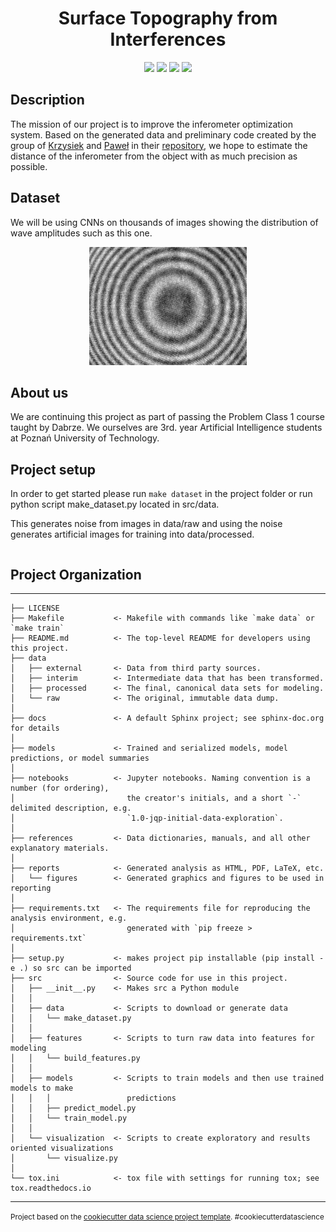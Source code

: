 <h1 align="center">Surface Topography from Interferences</h1>
<p align="center">
  

<img src="https://img.shields.io/badge/made%20by-PUT-blue.svg" >

<img src="https://badges.frapsoft.com/os/v1/open-source.svg?v=103" >

<img src="https://img.shields.io/github/stars/Hatter01/topography-scratch.svg?style=flat">

<img src="https://img.shields.io/github/issues/Hatter01/topography-scratch.svg">
</p>

## Description
The mission of our project is to improve the inferometer optimization system. Based on the generated data and preliminary code created by the group  of [Krzysiek](https://github.com/krzysztofmarchewkaa) and [Paweł](https://github.com/nickerror) in their [repository](https://github.com/nickerror/InterferometrRepo), we hope to estimate the distance of the inferometer from the object with as much precision as possible.

## Dataset
 We will be using CNNs on thousands of images showing the distribution of wave amplitudes such as this one. 
<p align="center">
<img src= "./src/readme_assets/wygenerowany_zaszumiony.png" width="50%">

## About us
We are continuing this project as part of passing the Problem Class 1 course taught by Dabrze. We ourselves are 3rd. year Artificial Intelligence students at Poznań University of Technology.

## Project setup

In order to get started please run `make dataset` in the project folder or run python script make_dataset.py located in src/data. 

This generates noise from images in data/raw and using the noise generates artificial images for training into data/processed.

```

```

## Project Organization
------------

    ├── LICENSE
    ├── Makefile           <- Makefile with commands like `make data` or `make train`
    ├── README.md          <- The top-level README for developers using this project.
    ├── data
    │   ├── external       <- Data from third party sources.
    │   ├── interim        <- Intermediate data that has been transformed.
    │   ├── processed      <- The final, canonical data sets for modeling.
    │   └── raw            <- The original, immutable data dump.
    │
    ├── docs               <- A default Sphinx project; see sphinx-doc.org for details
    │
    ├── models             <- Trained and serialized models, model predictions, or model summaries
    │
    ├── notebooks          <- Jupyter notebooks. Naming convention is a number (for ordering),
    │                         the creator's initials, and a short `-` delimited description, e.g.
    │                         `1.0-jqp-initial-data-exploration`.
    │
    ├── references         <- Data dictionaries, manuals, and all other explanatory materials.
    │
    ├── reports            <- Generated analysis as HTML, PDF, LaTeX, etc.
    │   └── figures        <- Generated graphics and figures to be used in reporting
    │
    ├── requirements.txt   <- The requirements file for reproducing the analysis environment, e.g.
    │                         generated with `pip freeze > requirements.txt`
    │
    ├── setup.py           <- makes project pip installable (pip install -e .) so src can be imported
    ├── src                <- Source code for use in this project.
    │   ├── __init__.py    <- Makes src a Python module
    │   │
    │   ├── data           <- Scripts to download or generate data
    │   │   └── make_dataset.py
    │   │
    │   ├── features       <- Scripts to turn raw data into features for modeling
    │   │   └── build_features.py
    │   │
    │   ├── models         <- Scripts to train models and then use trained models to make
    │   │   │                 predictions
    │   │   ├── predict_model.py
    │   │   └── train_model.py
    │   │
    │   └── visualization  <- Scripts to create exploratory and results oriented visualizations
    │       └── visualize.py
    │
    └── tox.ini            <- tox file with settings for running tox; see tox.readthedocs.io


--------

<p><small>Project based on the <a target="_blank" href="https://drivendata.github.io/cookiecutter-data-science/">cookiecutter data science project template</a>. #cookiecutterdatascience</small></p>
